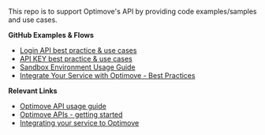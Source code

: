 This repo is to support Optimove's API by providing code examples/samples and use cases.

**GitHub Examples & Flows**
 - [Login API best practice & use cases](https://github.com/optimoveproductintegration/Optimove-APIs/tree/master/Login-API)
 - [API KEY best practice & use cases](https://github.com/optimoveproductintegration/Optimove-APIs/tree/master/Login-API)
- [Sandbox Environment Usage Guide](https://github.com/optimove-tech/Optimove-APIs/tree/master/Sandbox)
- [Integrate Your Service with Optimove - Best Practices](https://github.com/optimove-tech/Optimove-APIs/tree/master/API-Integrations)

**Relevant Links**
 - [Optimove API usage guide](https://docs.optimove.com/api-usage-guide/#General_Information)
 - [Optimove APIs - getting started](https://docs.optimove.com/getting-started-optimove-api/)
 - [Integrating your service to Optimove](https://docs.optimove.com/integrate-your-service-with-optimove/)
